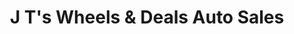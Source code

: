 ---
title: "J T's Wheels & Deals Auto Sales"
url: /pottstown/j-ts-wheels-and-deals-auto-sales/
shop: car
---